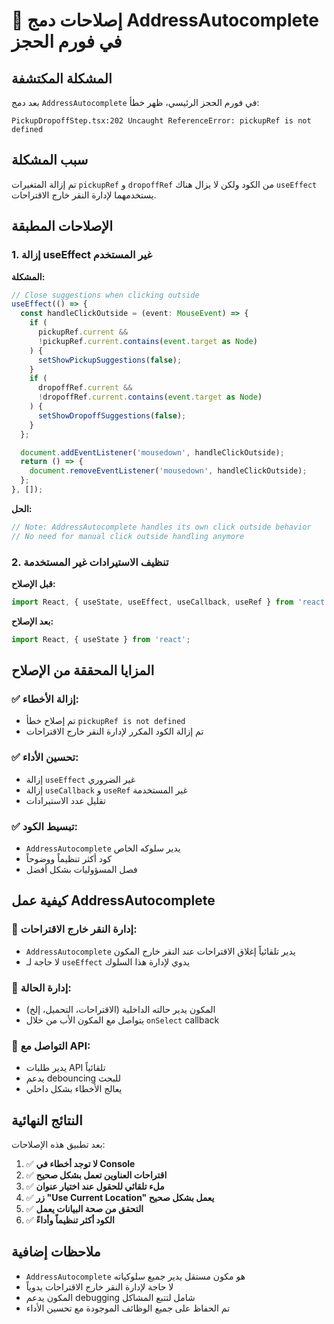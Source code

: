 # 🔧 إصلاحات دمج AddressAutocomplete في فورم الحجز

## المشكلة المكتشفة

بعد دمج `AddressAutocomplete` في فورم الحجز الرئيسي، ظهر خطأ:

```
PickupDropoffStep.tsx:202 Uncaught ReferenceError: pickupRef is not defined
```

## سبب المشكلة

تم إزالة المتغيرات `pickupRef` و `dropoffRef` من الكود ولكن لا يزال هناك `useEffect` يستخدمهما لإدارة النقر خارج الاقتراحات.

## الإصلاحات المطبقة

### 1. إزالة useEffect غير المستخدم

**المشكلة:**

```typescript
// Close suggestions when clicking outside
useEffect(() => {
  const handleClickOutside = (event: MouseEvent) => {
    if (
      pickupRef.current &&
      !pickupRef.current.contains(event.target as Node)
    ) {
      setShowPickupSuggestions(false);
    }
    if (
      dropoffRef.current &&
      !dropoffRef.current.contains(event.target as Node)
    ) {
      setShowDropoffSuggestions(false);
    }
  };

  document.addEventListener('mousedown', handleClickOutside);
  return () => {
    document.removeEventListener('mousedown', handleClickOutside);
  };
}, []);
```

**الحل:**

```typescript
// Note: AddressAutocomplete handles its own click outside behavior
// No need for manual click outside handling anymore
```

### 2. تنظيف الاستيرادات غير المستخدمة

**قبل الإصلاح:**

```typescript
import React, { useState, useEffect, useCallback, useRef } from 'react';
```

**بعد الإصلاح:**

```typescript
import React, { useState } from 'react';
```

## المزايا المحققة من الإصلاح

### ✅ **إزالة الأخطاء:**

- تم إصلاح خطأ `pickupRef is not defined`
- تم إزالة الكود المكرر لإدارة النقر خارج الاقتراحات

### ✅ **تحسين الأداء:**

- إزالة `useEffect` غير الضروري
- إزالة `useCallback` و `useRef` غير المستخدمة
- تقليل عدد الاستيرادات

### ✅ **تبسيط الكود:**

- `AddressAutocomplete` يدير سلوكه الخاص
- كود أكثر تنظيماً ووضوحاً
- فصل المسؤوليات بشكل أفضل

## كيفية عمل AddressAutocomplete

### 🔄 **إدارة النقر خارج الاقتراحات:**

- `AddressAutocomplete` يدير تلقائياً إغلاق الاقتراحات عند النقر خارج المكون
- لا حاجة لـ `useEffect` يدوي لإدارة هذا السلوك

### 🎯 **إدارة الحالة:**

- المكون يدير حالته الداخلية (الاقتراحات، التحميل، إلخ)
- يتواصل مع المكون الأب من خلال `onSelect` callback

### 📡 **التواصل مع API:**

- يدير طلبات API تلقائياً
- يدعم debouncing للبحث
- يعالج الأخطاء بشكل داخلي

## النتائج النهائية

بعد تطبيق هذه الإصلاحات:

1. ✅ **لا توجد أخطاء في Console**
2. ✅ **اقتراحات العناوين تعمل بشكل صحيح**
3. ✅ **ملء تلقائي للحقول عند اختيار عنوان**
4. ✅ **زر "Use Current Location" يعمل بشكل صحيح**
5. ✅ **التحقق من صحة البيانات يعمل**
6. ✅ **الكود أكثر تنظيماً وأداءً**

## ملاحظات إضافية

- `AddressAutocomplete` هو مكون مستقل يدير جميع سلوكياته
- لا حاجة لإدارة النقر خارج الاقتراحات يدوياً
- المكون يدعم debugging شامل لتتبع المشاكل
- تم الحفاظ على جميع الوظائف الموجودة مع تحسين الأداء
